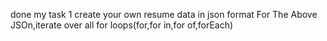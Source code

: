 done my task 
1 create your own resume data in json format
For The Above JSOn,iterate over all for loops(for,for in,for of,forEach)

